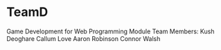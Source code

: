 # TeamD
Game Development for Web Programming Module
Team Members: Kush Deoghare
              Callum Love 
              Aaron Robinson
              Connor Walsh
